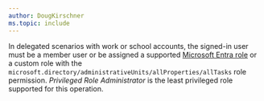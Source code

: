 ```yaml
---
author: DougKirschner
ms.topic: include
---
```


In delegated scenarios with work or school accounts, the signed-in user must be a member user or be assigned a supported [Microsoft Entra role](/entra/identity/role-based-access-control/permissions-reference?toc=%2Fgraph%2Ftoc.json) or a custom role with the `microsoft.directory/administrativeUnits/allProperties/allTasks` role permission. *Privileged Role Administrator* is the least privileged role supported for this operation.
